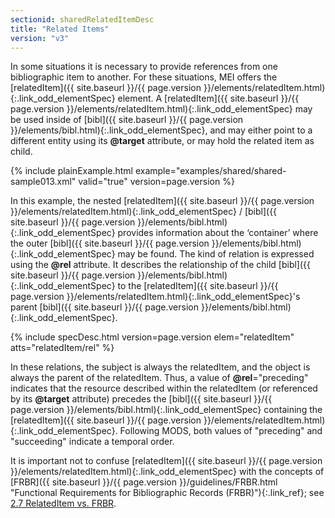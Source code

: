 ```yaml
---
sectionid: sharedRelatedItemDesc
title: "Related Items"
version: "v3"
---
```




In some situations it is necessary to provide references from one bibliographic item
to
another. For these situations, MEI offers the [relatedItem]({{ site.baseurl }}/{{ page.version }}/elements/relatedItem.html){:.link_odd_elementSpec} element. A
[relatedItem]({{ site.baseurl }}/{{ page.version }}/elements/relatedItem.html){:.link_odd_elementSpec} may be used inside of [bibl]({{ site.baseurl }}/{{ page.version }}/elements/bibl.html){:.link_odd_elementSpec}, and
may either point to a different entity using its **@target** attribute, or may hold
the related item as child. 

{% include plainExample.html example="examples/shared/shared-sample013.xml" valid="true" version=page.version %}

 In this example, the nested [relatedItem]({{ site.baseurl }}/{{ page.version }}/elements/relatedItem.html){:.link_odd_elementSpec} / [bibl]({{ site.baseurl }}/{{ page.version }}/elements/bibl.html){:.link_odd_elementSpec}
provides information about the ‘container’ where the outer [bibl]({{ site.baseurl }}/{{ page.version }}/elements/bibl.html){:.link_odd_elementSpec} may be found. The kind of relation is expressed using the
**@rel** attribute. It describes the relationship of the child [bibl]({{ site.baseurl }}/{{ page.version }}/elements/bibl.html){:.link_odd_elementSpec} to the [relatedItem]({{ site.baseurl }}/{{ page.version }}/elements/relatedItem.html){:.link_odd_elementSpec}'s parent [bibl]({{ site.baseurl }}/{{ page.version }}/elements/bibl.html){:.link_odd_elementSpec}. 



{% include specDesc.html version=page.version elem="relatedItem" atts="relatedItem/rel" %}



 In these relations, the subject is always the relatedItem, and the object is always
the
parent of the relatedItem. Thus, a value of **@rel**="preceding" indicates that the
resource described within the relatedItem (or referenced by its **@target** attribute)
precedes the [bibl]({{ site.baseurl }}/{{ page.version }}/elements/bibl.html){:.link_odd_elementSpec} containing the [relatedItem]({{ site.baseurl }}/{{ page.version }}/elements/relatedItem.html){:.link_odd_elementSpec}.
Following MODS, both values of "preceding" and "succeeding" indicate a temporal order.


 It is important not to confuse [relatedItem]({{ site.baseurl }}/{{ page.version }}/elements/relatedItem.html){:.link_odd_elementSpec} with the concepts of [FRBR]({{ site.baseurl }}/{{ page.version }}/guidelines/FRBR.html "Functional Requirements for Bibliographic Records (FRBR)"){:.link_ref}; see <a class="link_ptr" title="RelatedItem vs. FRBR" href="{{ site.baseurl }}/{{ page.version }}/guidelines/header.html#headerRelatedItemVsFRBR">2.7 RelatedItem vs. FRBR</a>. 

